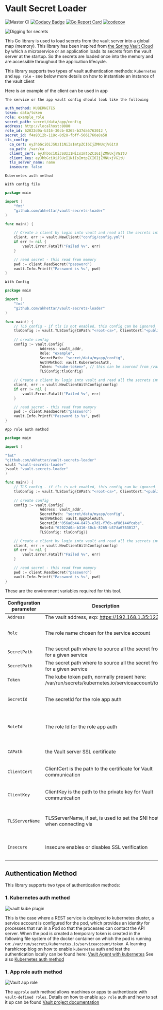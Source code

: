 # Vault Secret Loader

![Master CI](https://github.com/akhettar/vault-secrets-loader/workflows/Master%20CI/badge.svg)
[![Codacy Badge](https://api.codacy.com/project/badge/Grade/80c070367c3842eab07861dfd8127dee)](https://app.codacy.com/manual/akhettar/vault-secrets-loader?utm_source=github.com&utm_medium=referral&utm_content=akhettar/vault-secrets-loader&utm_campaign=Badge_Grade_Dashboard)
[![Go Report Card](https://goreportcard.com/badge/github.com/akhettar/vault-secrets-loader)](https://goreportcard.com/report/github.com/akhettar/vault-secrets-loader)
[![codecov](https://codecov.io/gh/akhettar/vault-secrets-loader/branch/master/graph/badge.svg)](https://codecov.io/gh/akhettar/vault-secrets-loader)

![Digging for secrets](working-hard.png) 


This Go library is used to load secrets from the vault server into a global map (memory). This library has been inspired from [the Spring Vault Cloud](https://cloud.spring.io/spring-cloud-vault/reference/html/) by which a microservice or an application loads its secrets
from the vault server at the startup. So the secrets are loaded once into the memory and are accessible throughout the application lifecycle.

This library supports two types of vault authentication methods: `Kubernetes` and `App role` - see below more details on how to instantiate an instance of the vault client

Here is an example of the client can be used in app

`The service or the app vault config should look like the following`

```yaml
auth_method: KUBERNETES
token: data/token
role: example_role
secret_path: secret/data/app/config
address: http://localhost:8080
role_id: 62022d0a-b316-30cb-8265-b37da6763012 \
secret_id: f4a9312b-118c-8d28-fbff-5661760e8a58
tls_config:
  ca_cert: eyJhbGciOiJSUzI1NiIsImtpZCI6IjZMNUxjVG1tU
  ca_path: /var/ca
  client_cert: eyJhbGciOiJSUzI1NiIsImtpZCI6IjZMNUxjVG1tU
  client_key: eyJhbGciOiJSUzI1NiIsImtpZCI6IjZMNUxjVG1tU
  tls_server_name: name
  insecure: false
```


`Kubernetes auth method`

`With config file`
```go
package main

import (
	"fmt"
    "github.com/akhettar/vault-secrets-loader"
)

func main() {

    // Create a client by login into vault and read all the secrets into memory
	client, err := vault.NewClient("config/config.yml")
	if err != nil {
		vault.Error.Fatalf("Failed %v", err)
	}

	// read secret - this read from memory
	pwd := client.ReadSecret("password")
	vault.Info.Printf("Password is %s", pwd)
}
```

`With Config`
```go
package main

import (
	"fmt"
    "github.com/akhettar/vault-secrets-loader"
)

func main() {
    // TLS config - if tls is not enabled, this config can be ignored
    tlsConfig := vault.TLSConfig{CAPath:"<root-ca>", ClientCert:"<public-key>", ClientKey:"<private-key>"}
   	
	// create config
    config := vault.Config{
                Address: vault_addr,
                Role: "example",
                SecretPath: "secret/data/myapp/config",
                AuthMethod: vault.KubernetesAuth,
                Token: "<kube-token>", // this can be sourced from /var/run/secrets/kubernetes.io/serviceaccount/token
                TLSConfig:tlsConfig}

    // Create a client by login into vault and read all the secrets into memory
	client, err := vault.NewClientWithConfig(config)
	if err != nil {
		vault.Error.Fatalf("Failed %v", err)
	}

	// read secret - this read from memory
	pwd := client.ReadSecret("password")
	vault.Info.Printf("Password is %s", pwd)
}
```

`App role auth method`

```go
package main

import (

"fmt"
"github.com/akhettar/vault-secrets-loader"
vault "vault-secrets-loader"
)vault "vault-secrets-loader"
)

func main() {
    // TLS config - if tls is not enabled, this config can be ignored
    tlsConfig := vault.TLSConfig{CAPath:"<root-ca>", ClientCert:"<public-key>", ClientKey:"<private-key>"}
   	
	// create config
    config := vault.Config{
                Address: vault_addr,
                SecretPath: "secret/data/myapp/config",
                AuthMethod: vault.AppRoleAuth,
                SecretId:"056a8b44-8473-e7d1-f76b-af86144fcabe",
                RoleId:"62022d0a-b316-30cb-8265-b37da6763012", 
                TLSConfig: tlsConfig}}

    // Create a client by login into vault and read all the secrets into memory
	client, err := vault.NewClientWithConfig(config)
	if err != nil {
		vault.Error.Fatalf("Failed %v", err)
	}

	// read secret - this read from memory
	pwd := client.ReadSecret("password")
	vault.Info.Printf("Password is %s", pwd)
}
```

These are the environment variables required for this tool. 

| Configuration parameter | Description                                         | Required  |
| ----------------------- |-------------------------------------------------    | ----------|
| `Address`               | The vault address, exp: https://192.168.1.35:1234   | Yes       |
| `Role`                  | The role name chosen for the service account        | Yes, only for `kube auth method`   |
| `SecretPath`            | The secret path where to source all the secret from for a given service                | Yes  |
| `SecretPath`            | The secret path where to source all the secret from for a given service                | Yes  |
| `Token`                 | The kube token path, normally present here: /var/run/secrets/kubernetes.io/serviceaccount/token  | Yes  |
| `SecretId`              | The secretId for the role app auth  | Yes, only for `role app auth` method |
| `RoleId`                | The role Id for the role app auth   | Yes, only for the `role app auth` method   |
| `CAPath`                | the Vault server SSL certificate   | Yes, if tls connection is enabled   |
| `ClientCert`            | ClientCert is the path to the certificate for Vault communication   | Yes, if tls connection is enabled   |
| `ClientKey`             | ClientKey is the path to the private key for Vault communication   | Optional, if tls connection is enabled   |
| `TLSServerName`         | TLSServerName, if set, is used to set the SNI host when connecting via   | Optional, if tls connection is enabled   |
| `Insecure`              | Insecure enables or disables SSL verification   | Optional, if tls connection is enabled   |

## Authentication Method

This library supports two type of authentication methods:

### 1. Kubernetes auth method

![vault kube plugin](data/kube-vault.png)

This is the case where a REST service is deployed to kubernetes cluster, a service account is configured for the pod, which provides an identity for processes that run in a Pod so that the processes can contact the API server.
When the pod is created a temporary token is created in the following file system of the docker container on which the pod is running on: `/var/run/secrets/kubernetes.io/serviceaccount/token`. A learning harshicrop blog on how to enable `kubernetes` auth and test the authentication locally can be found here: [Vault Agent with kubernetes](https://learn.hashicorp.com/vault/identity-access-management/vault-agent-k8s#step-2-configure-kubernetes-auth-method)
See also [Kubernetes auth method](https://www.vaultproject.io/docs/auth/kubernetes/)

### 1. App role auth method

![Vault app role](data/approle.png)

The `approle` auth method allows machines or apps to authenticate with `vault-defined roles`. Details on how to enable `app role` auth and how to set it up can be found [Vault project documentation](https://www.vaultproject.io/docs/auth/approle/)




